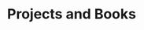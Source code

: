 ---
title: Projects and Books
description: A selection of projects and books from the Looking for Wisdom and Wind&Bones team.
---